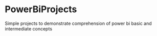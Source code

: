 # PowerBiProjects
Simple projects to demonstrate comprehension of power bi basic and intermediate concepts

